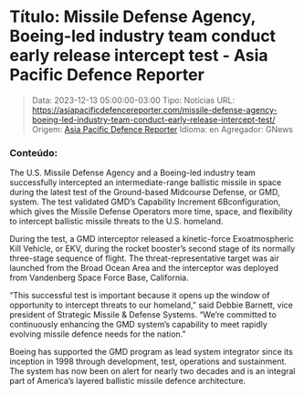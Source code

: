 # Título: Missile Defense Agency, Boeing-led industry team conduct early release intercept test - Asia Pacific Defence Reporter

>Data: 2023-12-13 05:00:00-03:00
>Tipo: Notícias
>URL: https://asiapacificdefencereporter.com/missile-defense-agency-boeing-led-industry-team-conduct-early-release-intercept-test/
>Origem: [Asia Pacific Defence Reporter](https://asiapacificdefencereporter.com)
>Idioma: en
>Agregador: GNews

### Conteúdo:

The U.S. Missile Defense Agency and a Boeing-led industry team successfully intercepted an intermediate-range ballistic missile in space during the latest test of the Ground-based Midcourse Defense, or GMD, system. The test validated GMD’s Capability Increment 6Bconfiguration, which gives the Missile Defense Operators more time, space, and flexibility to intercept ballistic missile threats to the U.S. homeland.

During the test, a GMD interceptor released a kinetic-force Exoatmospheric Kill Vehicle, or EKV, during the rocket booster’s second stage of its normally three-stage sequence of flight. The threat-representative target was air launched from the Broad Ocean Area and the interceptor was deployed from Vandenberg Space Force Base, California.

“This successful test is important because it opens up the window of opportunity to intercept threats to our homeland,” said Debbie Barnett, vice president of Strategic Missile & Defense Systems. “We’re committed to continuously enhancing the GMD system’s capability to meet rapidly evolving missile defence needs for the nation.”

Boeing has supported the GMD program as lead system integrator since its inception in 1998 through development, test, operations and sustainment. The system has now been on alert for nearly two decades and is an integral part of America’s layered ballistic missile defence architecture.
